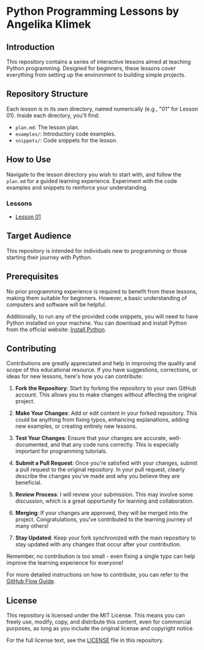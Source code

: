# Python Programming Lessons by Angelika Klimek

## Introduction
This repository contains a series of interactive lessons aimed at teaching Python programming. Designed for beginners, these lessons cover everything from setting up the environment to building simple projects.

## Repository Structure
Each lesson is in its own directory, named numerically (e.g., "01" for Lesson 01). Inside each directory, you'll find:
- `plan.md`: The lesson plan.
- `examples/`: Introductory code examples.
- `snippets/`: Code snippets for the lesson.

## How to Use
Navigate to the lesson directory you wish to start with, and follow the `plan.md` for a guided learning experience. Experiment with the code examples and snippets to reinforce your understanding.
### Lessons
- [Lesson 01](01/plan.md)

## Target Audience
This repository is intended for individuals new to programming or those starting their journey with Python.

## Prerequisites

No prior programming experience is required to benefit from these lessons, making them suitable for beginners. However, a basic understanding of computers and software will be helpful.

Additionally, to run any of the provided code snippets, you will need to have Python installed on your machine. You can download and install Python from the official website: [Install Python](https://www.python.org/downloads/).

## Contributing

Contributions are greatly appreciated and help in improving the quality and scope of this educational resource. If you have suggestions, corrections, or ideas for new lessons, here's how you can contribute:

1. **Fork the Repository**: Start by forking the repository to your own GitHub account. This allows you to make changes without affecting the original project.

2. **Make Your Changes**: Add or edit content in your forked repository. This could be anything from fixing typos, enhancing explanations, adding new examples, or creating entirely new lessons.

3. **Test Your Changes**: Ensure that your changes are accurate, well-documented, and that any code runs correctly. This is especially important for programming tutorials.

4. **Submit a Pull Request**: Once you're satisfied with your changes, submit a pull request to the original repository. In your pull request, clearly describe the changes you've made and why you believe they are beneficial.

5. **Review Process**: I will review your submission. This may involve some discussion, which is a great opportunity for learning and collaboration.

6. **Merging**: If your changes are approved, they will be merged into the project. Congratulations, you've contributed to the learning journey of many others!

7. **Stay Updated**: Keep your fork synchronized with the main repository to stay updated with any changes that occur after your contribution.

Remember, no contribution is too small - even fixing a single typo can help improve the learning experience for everyone!

For more detailed instructions on how to contribute, you can refer to the [GitHub Flow Guide](https://guides.github.com/introduction/flow/).

## License

This repository is licensed under the MIT License. This means you can freely use, modify, copy, and distribute this content, even for commercial purposes, as long as you include the original license and copyright notice.

For the full license text, see the [LICENSE](LICENSE) file in this repository.
